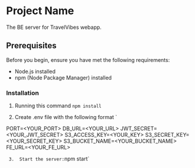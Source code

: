 # Project Name

The BE server for TravelVibes webapp.

## Prerequisites

Before you begin, ensure you have met the following requirements:

- Node.js installed
- npm (Node Package Manager) installed

### Installation

1.  Running this command
    `npm install`

2.  Create .env file with the following format
    `

PORT=<YOUR_PORT>
DB_URL=<YOUR_URL>
JWT_SECRET=<YOUR_JWT_SECRET>
S3_ACCESS_KEY=<YOUR_KEY>
S3_SECRET_KEY=<YOUR_SECRET_KEY>
S3_BUCKET_NAME=<YOUR_BUCKET_NAME>
FE_URL=<YOUR_FE_URL>

`
3.  Start the server:`npm start`
